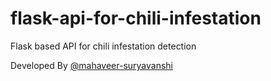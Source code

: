 # flask-api-for-chili-infestation
Flask based API for chili infestation detection

Developed By [@mahaveer-suryavanshi](https://github.com/mahaveer-suryavanshi)